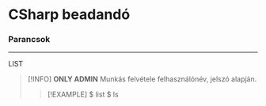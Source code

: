 # CSharp beadandó

### Parancsok
---
LIST
> [!INFO]
> **ONLY ADMIN**
> Munkás felvétele felhasználónév, jelszó alapján.
> > [!EXAMPLE]
> > $ list
> > $ ls


